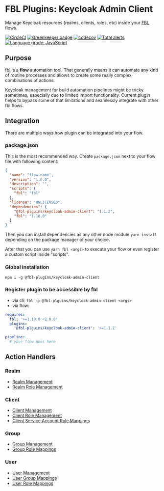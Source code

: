 # FBL Plugins: Keycloak Admin Client

Manage Keycloak resources (realms, clients, roles, etc) inside your [FBL](https://fbl.fireblink.com) flows.

[![CircleCI](https://circleci.com/gh/FireBlinkLTD/fbl-plugins-keycloak-admin-client.svg?style=svg)](https://circleci.com/gh/FireBlinkLTD/fbl-plugins-keycloak-admin-client)
[![Greenkeeper badge](https://badges.greenkeeper.io/FireBlinkLTD/fbl-plugins-keycloak-admin-client.svg)](https://greenkeeper.io/)
[![codecov](https://codecov.io/gh/FireBlinkLTD/fbl-plugins-keycloak-admin-client/branch/master/graph/badge.svg)](https://codecov.io/gh/FireBlinkLTD/fbl-plugins-keycloak-admin-client)
[![Total alerts](https://img.shields.io/lgtm/alerts/g/FireBlinkLTD/fbl-plugins-keycloak-admin-client.svg?logo=lgtm&logoWidth=18)](https://lgtm.com/projects/g/FireBlinkLTD/fbl-plugins-keycloak-admin-client/alerts/)
[![Language grade: JavaScript](https://img.shields.io/lgtm/grade/javascript/g/FireBlinkLTD/fbl-plugins-keycloak-admin-client.svg?logo=lgtm&logoWidth=18)](https://lgtm.com/projects/g/FireBlinkLTD/fbl-plugins-keycloak-admin-client/context:javascript)

## Purpose

[fbl](https://fbl.fireblink.com) is a **flow** automation tool. That generally means it can automate any kind of routine processes and allows to create some really complex combinations of actions.

Keycloak management for build automation pipelines might be tricky sometimes, especially due to limited import functionality. Current plugin helps to bypass some of that limitations and seamlessly integrate with other fbl flows.

## Integration

There are multiple ways how plugin can be integrated into your flow.

### package.json

This is the most recommended way. Create `package.json` next to your flow file with following content:

```json
{
  "name": "flow-name",
  "version": "1.0.0",
  "description": "",
  "scripts": {
    "fbl": "fbl"
  },
  "license": "UNLICENSED",
  "dependencies": {
    "@fbl-plguins/keycloak-admin-client": "1.1.2",
    "fbl": "1.10.0"
  }
}
```

Then you can install dependencies as any other node module `yarn install` depending on the package manager of your choice.

After that you can use `yarn fbl <args>` to execute your flow or even register a custom script inside "scripts".

### Global installation

`npm i -g @fbl-plugins/keycloak-admin-client`

### Register plugin to be accessible by fbl

- via cli: `fbl -p @fbl-plguins/keycloak-admin-client <args>`
- via flow:

```yaml
requires:
  fbl: '>=1.10.0 <2.0.0'
  plugins:
    '@fbl-plguins/keycloak-admin-client': '>=1.1.2'

pipeline:
  # your flow goes here
```

## Action Handlers

### Realm

- [Realm Management](docs/Realm.md)
- [Realm Role Management](docs/RealmRole.md)

### Client

- [Client Management](docs/Client.md)
- [Client Role Management](docs/ClientRole.md)
- [Client Service Account Role Mappings](docs/ClientServiceAccountRoleMappings.md)

### Group

- [Group Management](docs/Group.md)
- [Group Role Mappings](docs/GroupRoleMappings.md)

### User

- [User Management](docs/User.md)
- [User Group Mappings](docs/UserGroupMappings.md)
- [User Role Mappings](docs/UserRoleMappings.md)
